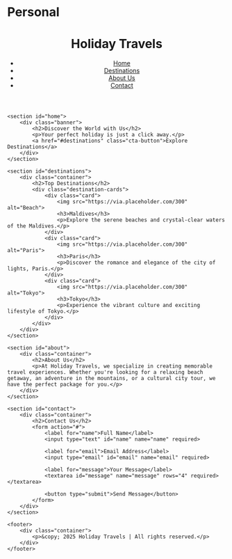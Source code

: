 # Personal

<!DOCTYPE html>
<html lang="en">
<head>
    <meta charset="UTF-8">
    <meta name="viewport" content="width=device-width, initial-scale=1.0">
    <meta name="description" content="Holiday Travels - Your gateway to unforgettable vacation packages and experiences.">
    <title>Holiday Travels</title>
    <link rel="stylesheet" href="styles.css">
</head>
<body>
    <header>
        <div class="container">
            <h1>Holiday Travels</h1>
            <nav>
                <ul>
                    <li><a href="#home">Home</a></li>
                    <li><a href="#destinations">Destinations</a></li>
                    <li><a href="#about">About Us</a></li>
                    <li><a href="#contact">Contact</a></li>
                </ul>
            </nav>
        </div>
    </header>

    <section id="home">
        <div class="banner">
            <h2>Discover the World with Us</h2>
            <p>Your perfect holiday is just a click away.</p>
            <a href="#destinations" class="cta-button">Explore Destinations</a>
        </div>
    </section>

    <section id="destinations">
        <div class="container">
            <h2>Top Destinations</h2>
            <div class="destination-cards">
                <div class="card">
                    <img src="https://via.placeholder.com/300" alt="Beach">
                    <h3>Maldives</h3>
                    <p>Explore the serene beaches and crystal-clear waters of the Maldives.</p>
                </div>
                <div class="card">
                    <img src="https://via.placeholder.com/300" alt="Paris">
                    <h3>Paris</h3>
                    <p>Discover the romance and elegance of the city of lights, Paris.</p>
                </div>
                <div class="card">
                    <img src="https://via.placeholder.com/300" alt="Tokyo">
                    <h3>Tokyo</h3>
                    <p>Experience the vibrant culture and exciting lifestyle of Tokyo.</p>
                </div>
            </div>
        </div>
    </section>

    <section id="about">
        <div class="container">
            <h2>About Us</h2>
            <p>At Holiday Travels, we specialize in creating memorable travel experiences. Whether you're looking for a relaxing beach getaway, an adventure in the mountains, or a cultural city tour, we have the perfect package for you.</p>
        </div>
    </section>

    <section id="contact">
        <div class="container">
            <h2>Contact Us</h2>
            <form action="#">
                <label for="name">Full Name</label>
                <input type="text" id="name" name="name" required>

                <label for="email">Email Address</label>
                <input type="email" id="email" name="email" required>

                <label for="message">Your Message</label>
                <textarea id="message" name="message" rows="4" required></textarea>

                <button type="submit">Send Message</button>
            </form>
        </div>
    </section>

    <footer>
        <div class="container">
            <p>&copy; 2025 Holiday Travels | All rights reserved.</p>
        </div>
    </footer>
</body>
</html>
